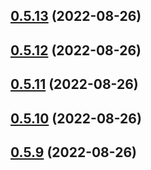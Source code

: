 ## [0.5.13](https://github.com/idbi/components/compare/v0.5.12...v0.5.13) (2022-08-26)



## [0.5.12](https://github.com/idbi/components/compare/v0.5.11...v0.5.12) (2022-08-26)



## [0.5.11](https://github.com/idbi/components/compare/v0.5.10...v0.5.11) (2022-08-26)



## [0.5.10](https://github.com/idbi/components/compare/v0.5.9...v0.5.10) (2022-08-26)



## [0.5.9](https://github.com/idbi/components/compare/v0.5.8...v0.5.9) (2022-08-26)



